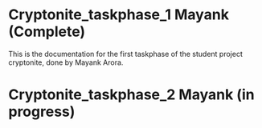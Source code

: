 # Cryptonite_taskphase_1 Mayank (Complete)

This is the documentation for the first taskphase of the student project cryptonite, done by Mayank Arora.

# Cryptonite_taskphase_2 Mayank (in progress)


